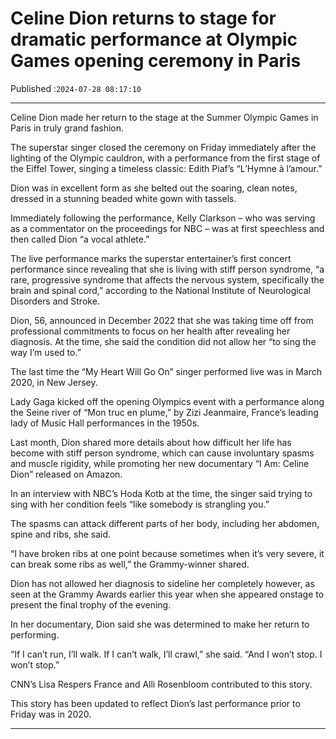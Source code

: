 # Celine Dion returns to stage for dramatic performance at Olympic Games opening ceremony in Paris

Published :`2024-07-28 08:17:10`

---

Celine Dion made her return to the stage at the Summer Olympic Games in Paris in truly grand fashion.

The superstar singer closed the ceremony on Friday immediately after the lighting of the Olympic cauldron, with a performance from the first stage of the Eiffel Tower, singing a timeless classic: Edith Piaf’s “L’Hymne à l’amour.”

Dion was in excellent form as she belted out the soaring, clean notes, dressed in a stunning beaded white gown with tassels.

Immediately following the performance, Kelly Clarkson – who was serving as a commentator on the proceedings for NBC – was at first speechless and then called Dion “a vocal athlete.”

The live performance marks the superstar entertainer’s first concert performance since revealing that she is living with stiff person syndrome, “a rare, progressive syndrome that affects the nervous system, specifically the brain and spinal cord,” according to the National Institute of Neurological Disorders and Stroke.

Dion, 56, announced in December 2022 that she was taking time off from professional commitments to focus on her health after revealing her diagnosis. At the time, she said the condition did not allow her “to sing the way I’m used to.”

The last time the “My Heart Will Go On” singer performed live was in March 2020, in New Jersey.

Lady Gaga kicked off the opening Olympics event with a performance along the Seine river of “Mon truc en plume,” by Zizi Jeanmaire, France’s leading lady of Music Hall performances in the 1950s.

Last month, Dion shared more details about how difficult her life has become with stiff person syndrome, which can cause involuntary spasms and muscle rigidity, while promoting her new documentary “I Am: Celine Dion” released on Amazon.

In an interview with NBC’s Hoda Kotb at the time, the singer said trying to sing with her condition feels “like somebody is strangling you.”

The spasms can attack different parts of her body, including her abdomen, spine and ribs, she said.

“I have broken ribs at one point because sometimes when it’s very severe, it can break some ribs as well,” the Grammy-winner shared.

Dion has not allowed her diagnosis to sideline her completely however, as seen at the Grammy Awards earlier this year when she appeared onstage to present the final trophy of the evening.

In her documentary, Dion said she was determined to make her return to performing.

“If I can’t run, I’ll walk. If I can’t walk, I’ll crawl,” she said. “And I won’t stop. I won’t stop.”

CNN’s Lisa Respers France and Alli Rosenbloom contributed to this story.

This story has been updated to reflect Dion’s last performance prior to Friday was in 2020.

---

